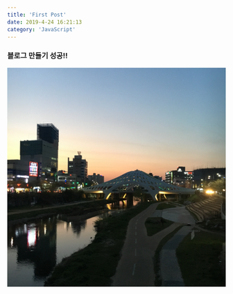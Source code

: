 ```yaml
---
title: 'First Post'
date: 2019-4-24 16:21:13
category: 'JavaScript'
---
```


### 블로그 만들기 성공!!

![daejeon-bridge](./images/daejeon.png)